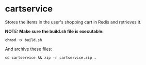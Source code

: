 # cartservice
Stores the items in the user's shopping cart in Redis and retrieves it.

**NOTE: Make sure the build.sh file is executable:**
```
chmod +x build.sh
```
And archive these files:
```
cd cartservice && zip -r cartservice.zip .
```